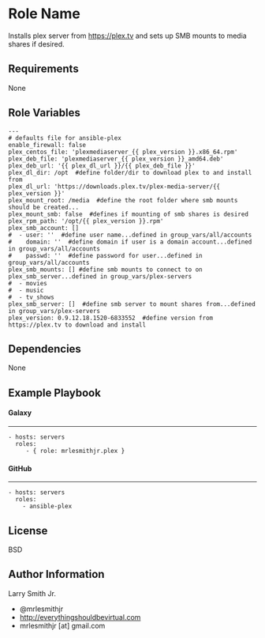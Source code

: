 Role Name
=========

Installs plex server from https://plex.tv and sets up SMB mounts to media shares if desired.

Requirements
------------

None

Role Variables
--------------

````
---
# defaults file for ansible-plex
enable_firewall: false
plex_centos_file: 'plexmediaserver_{{ plex_version }}.x86_64.rpm'
plex_deb_file: 'plexmediaserver_{{ plex_version }}_amd64.deb'
plex_deb_url: '{{ plex_dl_url }}/{{ plex_deb_file }}'
plex_dl_dir: /opt  #define folder/dir to download plex to and install from
plex_dl_url: 'https://downloads.plex.tv/plex-media-server/{{ plex_version }}'
plex_mount_root: /media  #define the root folder where smb mounts should be created...
plex_mount_smb: false  #defines if mounting of smb shares is desired
plex_rpm_path: '/opt/{{ plex_version }}.rpm'
plex_smb_account: []
#  - user: ''  #define user name...defined in group_vars/all/accounts
#    domain: ''  #define domain if user is a domain account...defined in group_vars/all/accounts
#    passwd: ''  #define password for user...defined in group_vars/all/accounts
plex_smb_mounts: [] #define smb mounts to connect to on plex_smb_server...defined in group_vars/plex-servers
#  - movies
#  - music
#  - tv_shows
plex_smb_server: []  #define smb server to mount shares from...defined in group_vars/plex-servers
plex_version: 0.9.12.18.1520-6833552  #define version from https://plex.tv to download and install
````
Dependencies
------------

None

Example Playbook
----------------
#### Galaxy
-----------
    - hosts: servers
      roles:
         - { role: mrlesmithjr.plex }
#### GitHub
-----------
    - hosts: servers
      roles:
        - ansible-plex

License
-------

BSD

Author Information
------------------

Larry Smith Jr.
- @mrlesmithjr
- http://everythingshouldbevirtual.com
- mrlesmithjr [at] gmail.com
